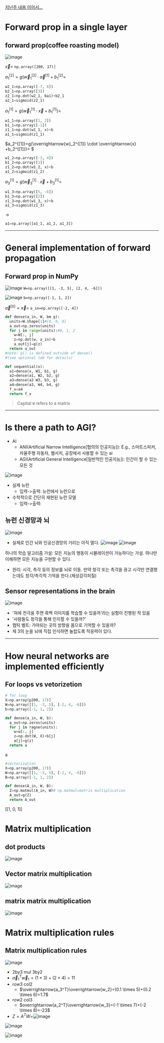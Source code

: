 [지난주 내용 이어서...](https://github.com/qlkdkd/MachineLearning/blob/main/week6/readme.md)
# Forward prop in a single layer

## forward prop(coffee roasting model)
![image](https://github.com/qlkdkd/MachineLearning/assets/71871927/17a0d154-8489-419b-9344-7a41bd744233)

$\overrightarrow{x}=$ `np.array([200, 17)]`

$a_1^{[2]}=g(\overrightarrow{w}_1^{[2]}\cdot \overrightarrow{a}^{[1]}+b_1^{[2]}=$
```python
w2_1=np.array([-7, 8])
b2_1=np.array([3])
z2_1=np.dot(w2_1, ba1)+b2_1
a2_1=sigmoid(z2_1)
```

$a_1^{[1]}=g(\overrightarrow{w}_1^{[1]}\cdot \overrightarrow{x}+b_1^{[1]})=$
```python
w1_1=np.array([1, 2])
b1_1=np.array([-1])
z1_1=np.dot(w1_1, x)+b
a1_1=sigmoid(z1_1)
```

$a_2^{[1]}=g(\overrightarrow{w}_2^{[1]} \cdot \overrightarrow{x} +b_2^{[1]})= $
```python
w1_2=np.array([-3, 4])
b1_2=np.array([1])
z1_2=np.dot(w1_2, x)+b
a1_2=sigmoid(z1_2)
```

$a_3^{[1]}=g(\overrightarrow{w}_3^{[1]}\cdot \overrightarrow{x}+b_3^{[1]}=$
```python
w1_3=np.array([5, -6])
b1_3=np.array([2])
z1_3=np.dot(w1_3, x)+b
a1_3=sigmoid(z1_3)
```

->
```python
a1=np.array([a1_1, a1_2, a1_3])
```

---

# General implementation of forward propagation
## Forward prop in NumPy
![image](https://github.com/qlkdkd/MachineLearning/assets/71871927/9e632fb4-3b68-4837-bf06-74f9ed98de5f)
`W=np.array([[1, -3, 5], [2, 4, -6]])`

![image](https://github.com/qlkdkd/MachineLearning/assets/71871927/395b7429-5131-4045-b626-dd37590bb2a4)
`b=np.array([-1, 1, 2])`

$\overrightarrow{a}^{[0]}=\overrightarrow{x}$=
`a_in=np.array([-2, 4])`

```python
def dense(a_in, W, bm g):
  units=W.shape[1]#[0, 0, 0]
  a_out=np.zeros(units)
  for j in range(units):#0, 1, 2
    w=W[:, j]
    z=np.dot(w, a_in)+b
    a_out[j]=g(z)
  return a_out
#note: g() is defined outside of dense()
#(see optional lab for details)
```
```python
def sequential(x):
  a1=dense(x, W1, b1, g)
  a2=dense(a1, W2, b2, g)
  a3=dense(a2 W3, b3, g)
  a4=dense(a3, W4, b4, g)
  f_x=a4
  return f_x
```

> Capital `W` refers to a matrix
---

# Is there a path to AGI?
* AI
    * ANI(Artificial Narrow Intelligence[협의의 인공지능]): E.g., 스마트스피커, 자율주행 자동차, 웹서치, 공장에서 사용할 수 있는 ai
    * AGI(Artificial General Intelligence[일반적인 인공지능]): 인간이 할 수 있는 모든 것

![image](https://github.com/qlkdkd/MachineLearning/assets/71871927/cc6e455c-55f6-422d-8e99-9d629c33c8d8)
* 실제 뉴런
    * 입력->출력: 뉴런에서 뉴런으로
* 수학적으로 간단히 재현된 뉴런 모델
    * 입력->출력:
 
## 뉴런 신경망과 뇌
![image](https://github.com/qlkdkd/MachineLearning/assets/71871927/4c42e5c1-a2c0-4ed0-bf29-1e1e097c3355)
* 실제로 인간 뇌와 인공신경망의 거리는 아직 멀다.
![image](https://github.com/qlkdkd/MachineLearning/assets/71871927/6d77b7c6-04f4-416a-811b-5df033192030)
![image](https://github.com/qlkdkd/MachineLearning/assets/71871927/0fd0604c-e35f-465c-bbd5-14c8336e31b8)

하나의 학습 알고리즘 가설: 모든 지능의 행동이 시뮬레이션이 가능하다는 가설. 하나만 이해하면 모든 지능을 구현할 수 있다.
* 원리: 시각, 촉각 등의 정보를 뇌로 이동. 만약 청각 또는 촉각을 끊고 시각만 연결했는데도 청각/촉각적 기억을 한다.(체성감각피질)

## Sensor representations in the brain
![image](https://github.com/qlkdkd/MachineLearning/assets/71871927/8e8fa4e7-9e40-433e-a845-7107469f55b1)
* '혀에 전극을 주면 흑백 이미지를 학습할 수 있을까'라는 실험이 진행된 적 있음
* '사람들도 청각을 통해 인지할 수 있을까?'
* 햅틱 벨트: 가야되는 곳의 방향을 몸으로 기억할 수 있을까?
* 제 3의 눈을 뇌에 직접 인식하면 놀랍도록 적응력이 있다.

---

# How neural networks are implemented efficiently
## For loops vs vetorizetion
```python
# for loop
X=np.array(p200, 17)]
W=np.array([[1, -3, 5], [-2, 4, -6]])
b=np.array([-1, 1, 2])

def dense(a_in, W, b):
  a_out=np.zeros(units)
  for j in ragne(units):
    w=w[:, j]
    z=np.dot(W, X)+b[j]
    a[j]=g(z)
  return a
```
a

```python
#vectorization
X=np.array(p200, 17)]
W=np.array([[1, -3, 5], [-2, 4, -6]])
B=np.array([-1, 1, 2])

def dense(A_in, W, B):
  Z=np.matmul(A_in, W)# np.matmul=matrix multiplication
  A_out=g(Z)
  return A_out
```
[[1, 0, 1]]

# Matrix multiplication
## dot products
![image](https://github.com/qlkdkd/MachineLearning/assets/71871927/f946dff1-d93e-445d-b87a-93fcf9ae00a9)

## Vector matrix multiplication
![image](https://github.com/qlkdkd/MachineLearning/assets/71871927/e6f1c67e-9a46-4a3a-aaa6-015fe11e55e4)

## matrix matrix multiplication
![image](https://github.com/qlkdkd/MachineLearning/assets/71871927/165c0b7d-7baa-49ab-ac40-9a90af110aba)


# Matrix multiplication rules
## Matrix multiplication rules
![image](https://github.com/qlkdkd/MachineLearning/assets/71871927/24449364-498e-48df-a4aa-2449f05b7804)
* 2by3 mul 3by2
* $\overrightarrow{a}_1^T \overrightarrow{w}_1 =(1\times 3)+(2 \times 4)=11$
* row3 col2
    * $\overrightarrow{a_3^T}\overrightarrow{w_2}=(0.1 \times 5)+(0.2 \times 6)=1.7$
* row2 col3
    * $overrightarrow{a_2^T}\overrightarrow{w_3}=(-1 \times 7)+(-2 \times 8)=-23$
* $Z=A^TW=$![image](https://github.com/qlkdkd/MachineLearning/assets/71871927/4ebf44bf-49dd-4883-aae4-d09753cdc89a)

![image](https://github.com/qlkdkd/MachineLearning/assets/71871927/1a8334d4-9e01-463b-afa7-d79a3c1751e5)

![image](https://github.com/qlkdkd/MachineLearning/assets/71871927/f590c46a-057f-4f38-8ea0-3722a1f45366)

